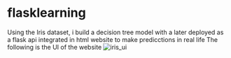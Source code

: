 # flasklearning

Using the Iris dataset, i build a decision tree model with a later deployed as a flask api integrated in html website to make predicctions in real life
The following is the UI of the website 
![iris_ui](https://github.com/franciskyalo/flasklearning/assets/94622826/8d9843f3-674a-4599-aeaa-2a05a817f806)
